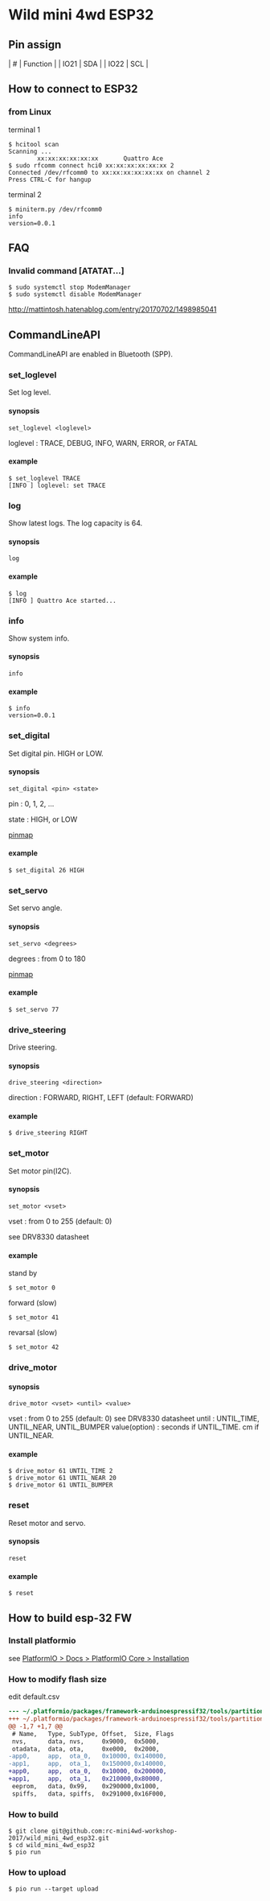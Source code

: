 # Wild mini 4wd ESP32

## Pin assign

| #    | Function |
| IO21 | SDA      |
| IO22 | SCL      |

## How to connect to ESP32

### from Linux

terminal 1

```
$ hcitool scan
Scanning ...
        xx:xx:xx:xx:xx:xx       Quattro Ace
$ sudo rfcomm connect hci0 xx:xx:xx:xx:xx:xx 2
Connected /dev/rfcomm0 to xx:xx:xx:xx:xx:xx on channel 2
Press CTRL-C for hangup
```

terminal 2

```
$ miniterm.py /dev/rfcomm0
info
version=0.0.1
```

## FAQ

### Invalid command [ATATAT...]

```
$ sudo systemctl stop ModemManager
$ sudo systemctl disable ModemManager
```

http://mattintosh.hatenablog.com/entry/20170702/1498985041

## CommandLineAPI

CommandLineAPI are enabled in Bluetooth (SPP).

### set_loglevel

Set log level.

#### synopsis

```
set_loglevel <loglevel>
```

loglevel : TRACE, DEBUG, INFO, WARN, ERROR, or FATAL

#### example

```
$ set_loglevel TRACE
[INFO ] loglevel: set TRACE
```

### log

Show latest logs.
The log capacity is 64.

#### synopsis

```
log
```

#### example

```
$ log
[INFO ] Quattro Ace started...
```

### info

Show system info.

#### synopsis

```
info
```

#### example

```
$ info
version=0.0.1
```

### set_digital

Set digital pin.
HIGH or LOW.

#### synopsis

```
set_digital <pin> <state>
```

pin : 0, 1, 2, ...

state : HIGH, or LOW

[pinmap](https://raw.githubusercontent.com/gojimmypi/ESP32/master/images/myESP32%20DevKitC%20pinout.png)

#### example

```
$ set_digital 26 HIGH
```

### set_servo

Set servo angle.

#### synopsis

```
set_servo <degrees>
```

degrees : from 0 to 180

[pinmap](https://raw.githubusercontent.com/gojimmypi/ESP32/master/images/myESP32%20DevKitC%20pinout.png)

#### example

```
$ set_servo 77
```

### drive_steering

Drive steering.

#### synopsis

```
drive_steering <direction>
```

direction : FORWARD, RIGHT, LEFT (default: FORWARD)

#### example

```
$ drive_steering RIGHT
```

### set_motor

Set motor pin(I2C).

#### synopsis

```
set_motor <vset>
```

vset : from 0 to 255 (default: 0)

see DRV8330 datasheet

#### example

stand by

```
$ set_motor 0
```

forward (slow)

```
$ set_motor 41
```

revarsal (slow)

```
$ set_motor 42
```

### drive_motor

#### synopsis

```
drive_motor <vset> <until> <value>
```

vset : from 0 to 255 (default: 0)
       see DRV8330 datasheet
until : UNTIL_TIME, UNTIL_NEAR, UNTIL_BUMPER
value(option) : seconds if UNTIL_TIME. cm if UNTIL_NEAR.

#### example

```
$ drive_motor 61 UNTIL_TIME 2
$ drive_motor 61 UNTIL_NEAR 20
$ drive_motor 61 UNTIL_BUMPER
```

### reset

Reset motor and servo.

#### synopsis

```
reset
```

#### example

```
$ reset
```

## How to build esp-32 FW

### Install platformio

see [PlatformIO > Docs > PlatformIO Core > Installation](http://docs.platformio.org/en/latest/installation.html)

### How to modify flash size

edit default.csv

```diff
--- ~/.platformio/packages/framework-arduinoespressif32/tools/partitions/default.csv.default	2018-03-08 03:54:26.070449130 +0900
+++ ~/.platformio/packages/framework-arduinoespressif32/tools/partitions/default.csv	2018-03-08 03:55:06.422823814 +0900
@@ -1,7 +1,7 @@
 # Name,   Type, SubType, Offset,  Size, Flags
 nvs,      data, nvs,     0x9000,  0x5000,
 otadata,  data, ota,     0xe000,  0x2000,
-app0,     app,  ota_0,   0x10000, 0x140000,
-app1,     app,  ota_1,   0x150000,0x140000,
+app0,     app,  ota_0,   0x10000, 0x200000,
+app1,     app,  ota_1,   0x210000,0x80000,
 eeprom,   data, 0x99,    0x290000,0x1000,
 spiffs,   data, spiffs,  0x291000,0x16F000,
```

### How to build

```
$ git clone git@github.com:rc-mini4wd-workshop-2017/wild_mini_4wd_esp32.git
$ cd wild_mini_4wd_esp32
$ pio run
```

### How to upload

```
$ pio run --target upload
```
